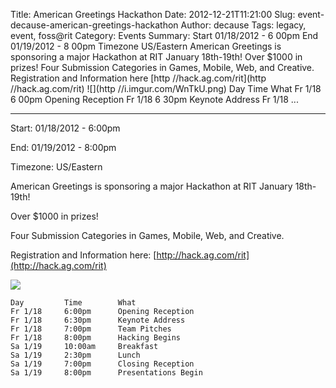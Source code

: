 Title: American Greetings Hackathon
Date: 2012-12-21T11:21:00
Slug: event-decause-american-greetings-hackathon
Author: decause
Tags: legacy, event, foss@rit
Category: Events
Summary: Start  01/18/2012 - 6 00pm  End  01/19/2012 - 8 00pm  Timezone  US/Eastern  American Greetings is sponsoring a major Hackathon at RIT January 18th-19th!  Over $1000 in prizes!  Four Submission Categories in Games, Mobile, Web, and Creative.  Registration and Information here  [http //hack.ag.com/rit](http //hack.ag.com/rit)  ![](http //i.imgur.com/WnTkU.png)      Day         Time        What     Fr 1/18     6 00pm      Opening Reception     Fr 1/18     6 30pm      Keynote Address     Fr 1/18     ... 

---
Start: 01/18/2012 - 6:00pm

End: 01/19/2012 - 8:00pm

Timezone: US/Eastern

American Greetings is sponsoring a major Hackathon at RIT January 18th-19th!

Over $1000 in prizes!

Four Submission Categories in Games, Mobile, Web, and Creative.

Registration and Information here:
[http://hack.ag.com/rit](http://hack.ag.com/rit)

![](http://i.imgur.com/WnTkU.png)

    Day         Time        What
    Fr 1/18     6:00pm      Opening Reception
    Fr 1/18     6:30pm      Keynote Address
    Fr 1/18     7:00pm      Team Pitches
    Fr 1/18     8:00pm      Hacking Begins
    Sa 1/19     10:00am     Breakfast
    Sa 1/19     2:30pm      Lunch
    Sa 1/19     7:00pm      Closing Reception
    Sa 1/19     8:00pm      Presentations Begin

